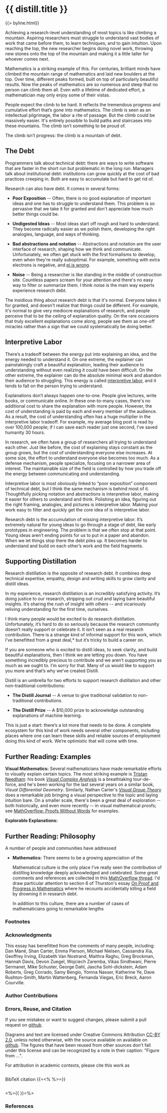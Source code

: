 <script src="assets/d3.min.js"></script>
<script src="assets/distill-hover-box.js"></script>

<style>
d-fn {
  display: none;
}
sup, sub {
  vertical-align: baseline;
  position: relative;
  top: -0.4em;
}
sub {
  top: 0.4em;
}
.post p sup a, .post ul sup a {
  background-image: none;
  text-decoration: none;
  margin-left: 2px;
  margin-right: 4px;
  font-weight: bold;
  font-size: 90%;
  color: #77A;
}
</style>


<h1>{{ distill.title }}</h1>
{{> byline.html}}

Achieving a research-level understanding of most topics is like climbing a mountain. Aspiring researchers must struggle to understand vast bodies of work that came before them, to learn techniques, and to gain intuition. Upon reaching the top, the new researcher begins doing novel work, throwing new stones onto the top of the mountain and making it a little taller for whoever comes next.

Mathematics is a striking example of this. For centuries, brilliant minds have climbed the mountain range of mathematics and laid new boulders at the top. Over time, different peaks formed, built on top of particularly beautiful results. Now the peaks of mathematics are so numerous and steep that no person can climb them all. Even with a lifetime of dedicated effort, a mathematician may only enjoy some of their vistas.

People expect the climb to be hard. It reflects the tremendous progress and cumulative effort that’s gone into mathematics. The climb is seen as an intellectual pilgrimage, the labor a rite of passage. But the climb could be massively easier. It's entirely possible to build paths and staircases into these mountains.<d-fn>That is, really outstanding tutorials, reviews, textbooks, and so on.</d-fn> The climb isn’t something to be proud of.

<!--... Ideas could be tens, perhaps hundreds, of times easier to understand. The climb isn’t something to be proud of.-->

The climb isn’t progress: the climb is a mountain of debt.




The Debt
--------

Programmers talk about technical debt: there are ways to write software that are faster in the short run but problematic in the long run. Managers talk about institutional debt: institutions can grow quickly at the cost of bad practices creeping in. Both are easy to accumulate but hard to get rid of.

Research can also have debt. It comes in several forms:

* **Poor Exposition** -- Often, there is no good explanation of important ideas and one has to struggle to understand them. This problem is so pervasive that we take it for granted and don't appreciate how much better things could be.

<!--Poor exposition is one of the most visible and pervasive forms of research debt (much like poor documentation in technical debt). Explanations of core ideas don’t exist or are hard to follow. The situation is often so bad that we don’t realize exposition could be much better: we accept rope ladders when we could make elevators.-->

* **Undigested Ideas** -- Most ideas start off rough and hard to understand. They become radically easier as we polish them, developing the right analogies, language, and ways of thinking.


<!--Often ideas start off very rough and hard to understand and become radically easier as we polish them, developing the right analogies, language, visualizations and abstractions. For example, at one point calculus was something that only geniuses could understand, but we now teach it in high school: something changed, and I don’t think it was us.<d-fn>This form of debt seems particularly tragic, because I think people frequently have a much more digested version of the idea in their heads. Unfortunately, they don't communicate it except in personal conversations because it is often hard to communicate and fragile. (An additional challenge is that people often have intuitions they know aren’t 100% right, even though they are useful.) The result is that everyone needs to repolish the ideas for themselves, and the ideas aren’t progressively refined.</d-fn>-->

* **Bad abstractions and notation** -- Abstractions and notation are the user interface of research, shaping how we think and communicate. Unfortunately, we often get stuck with the first formalisms to develop, even when they're really suboptimal.  For example, something with extra electrons is negative, and [pi is wrong](http://tauday.com/).

<!--* **Bad abstractions and notation** -- Abstractions and notation are the user interface of research. When ideas first develop, formalisms develop with them, for communication and researchers’ own thoughts. These initial formalisms tend to be far from optimal but we often get stuck with them. For example, something with extra electrons negative, and pi is wrong.-->

<!--* **Bad definitions, abstractions, and notation** -- Formalisms like abstractions and notation are the user interface of research. When ideas first develop, formalisms develop with them, for communication and researchers’ own thoughts. These initial formalisms are often far from the best possible ones. Better formalisms arise over time, from general refinement of ideas, deliberate work on the formalism, or opportunities in new media. Unfortunately, poor formalisms are extremely persistent, even once better ones are found.<d-fn>One reason bad formalisms persist is that the switching costs are high, but there’s another, subtler reason. Becoming an expert in a field causes the formalisms to become part of you, in the same way language is. When one sees new formalisms, they often feel worse: you’re not fluent in the new notation, so it feels clunky, and you’ve learned to cope with any shortcomings of your familiar formalism that it fixes. Even genuine, significant improvements may seem minor or unimportant to an expert. Sadly, it’s the novice who faces the brunt of the cost.</d-fn> For example: something with extra electrons is negative, pi is wrong, and topology is better defined in terms of closure.-->

<!--* **Unavailable Tools**  -- Whether you are a student programming for the first time, or an expert trying to reproduce an experiment, being able to easily dive into topics and get your hands dirty is critical. Availability of tools makes it easier to learn because people can test their mental models.<d-fn>Rapid feedback is a documentation all of its own, and quick results are an incredible motivation</d-fn> It also facilitates the reproduction of results and the translation of research into application. Sadly, these tools are often not public, or the public versions are unusable.-->

* **Noise** -- Being a researcher is like standing in the middle of construction site. Countless papers scream for your attention and there's no easy way to filter or summarize them.<d-fn>Because most work is explained poorly, it takes a lot of energy to understand each piece of work. For many papers, I want a simple one sentence explanation of it, but need to fight with it to get that sentence. Because the simplest way to get the attention of interested parties is to get everyone’s attention, we get flooded with work. Because we incentivize people being “prolific,” we get flooded with a lot of work…</d-fn> I think noise is the main way experts experience research debt.


<!--* **Noise** -- If becoming a researcher is like climbing a mountain, being a researcher is often like standing in the middle of construction site: loud. When hundreds of papers are published each day, with no easy way to filter or summarize them, the energy needed to keep up with a field is too high.<d-fn>Because most work is explained poorly, it takes a lot of energy to understand each piece of work. For many papers, I want a simple one sentence explanation of it, but need to fight with it to get that sentence. Because the simplest way to get the attention of interested parties is to get everyone’s attention, we get flooded with work. Because we incentivize people being “prolific,” we get flooded with a lot of work…</d-fn> I think noise is the main way experts experience research debt.-->

The insidious thing about research debt is that it's normal. Everyone takes it for granted, and doesn't realize that things could be different. For example, it's normal to give very mediocre explanations of research, and people perceive that to be the ceiling of explanation quality. On the rare occasions that truly excellent explanations come along, people see them as one-off miracles rather than a sign that we could systematically be doing better.



<!--These problems arise from trading short term gains for long term costs, much like technical debt. However, research debt is different in two important ways. Firstly, it’s hard to see because it so incredibly pervasive. Secondly, the cost of the debt primarily falls on other people, especially newcomers, in the form of interpretive labor. -->


Interpretive Labor
------------------

There’s a tradeoff between the energy put into explaining an idea, and the energy needed to understand it. On one extreme, the explainer can painstakingly craft a beautiful explanation, leading their audience to understanding without even realizing it could have been difficult. On the other extreme, the explainer can do the absolute minimal work and abandon their audience to struggling. This energy is called [interpretive labor](https://acesounderglass.com/2015/06/09/interpretive-labor/), and it tends to fall on the person trying to understand.

Explanations don’t always happen one-to-one. People give lectures, write books, or communicate online. In these one-to-many cases, there's no additional cost to share the explanation with more people. However, the cost of understanding is paid by each and every member of the audience. As a result, the cost of understanding often has a huge multiplier in the interpretive labor tradeoff.<d-fn>More formally, if N people are trying to understand each other, it takes each one O(1) effort to write an explanation of their ideas but O(N) effort to understand each of the other N-1 people's ideas. The result is that energy cost looks like O(a + bN) where a and b are coefficients for the trade off between energy on the explanation side and energy on the understanding side. That is a is the energy spent on explaining and b is the corresponding effort needed to understand.</d-fn>  For example, my average blog post is read by over 100,000 people; if I can save each reader just one second, I’ve saved humanity 30 hours.<d-fn>In some sense, this suggests I should be willing to spend 14 hours to save one second. I don’t go that far, but I do try to keep it in mind.</d-fn>

In research, we often have a group of researchers all trying to understand each other. Just like before, the cost of explaining stays constant as the group grows, but the cost of understanding everyone else increases. At some size, the effort to understand everyone else becomes too much. As a defense mechanism, people specialize, focusing on a narrower area of interest. The maintainable size of the field is controlled by how you trade off the energy between communicating and understanding.

Interpretive labor is most obviously linked to “poor exposition” component of technical debt, but I think the same mechanism is behind most of it. Thoughtfully picking notation and abstractions is interpretive labor, making it easier for others to understand and think. Polishing an idea, figuring out the right framing, analogies, and pictures is interpretive labor. <!--Open sourcing clean code instead of just sketching something in a paper is interpretive labor.--> Making your work easy to filter and quickly get the core idea of is interpretive labor.

<!--Research debt is progressive piling on of interpretive labor. It saves individual researchers’ energy, at the cost of making it harder for the community to understand and build on their work, fragmenting the field.-->

Research debt is the accumulation of missing interpretive labor. It’s extremely natural for young ideas to go through a stage of debt, like early prototypes in engineering. The problem is that we often stop at that point. Young ideas aren’t ending points for us to put in a paper and abandon. When we let things stop there the debt piles up. It becomes harder to understand and build on each other’s work and the field fragments.


Supporting Distillation
-----------------------

Research distillation is the opposite of research debt. It combines deep technical expertise, empathy, design and writing skills to grow clarity and distill ideas.

In my experience, research distillation is an incredibly satisfying activity. It’s doing justice to our research, stripping out crud and laying bare beautiful insights. It’s sharing the rush of insight with others -- and vicariously reliving understanding for the first time, ourselves.

I think many people would be excited to do research distillation. Unfortunately, it’s hard to do so seriously because the research community doesn’t really support or celebrate it. It isn’t seen as a real research contribution. There is a strange kind of informal support for this work, which I’ve benefitted from a great deal,* but it’s tricky to build a career on.

If you are someone who is excited to distill ideas, to seek clarity, and build beautiful explanations, then I think we are letting you down. You have something incredibly precious to contribute and we aren’t supporting you as much as we ought to. I’m sorry for that. Many of us would like to support you more and that’s why we’ve created Distill.

Distill is an umbrella for two efforts to support research distillation and other non-traditional contributions:

* **The Distill Journal** -- A venue to give traditional validation to non-traditional contributions.

* **The Distill Prize** -- A $10,000 prize to acknowledge outstanding explanations of machine learning.




This is just a start: there’s a lot more that needs to be done. A complete ecosystem for this kind of work needs several other components, including places where one can learn these skills and reliable sources of employment doing this kind of work. We’re optimistic that will come with time.


Further Reading: Examples
--------------------------

**Visual Mathematics:** Several mathematicians have made remarkable efforts to visually explain certain topics. The most striking example is [Tristan Needham](https://www.usfca.edu/faculty/tristan-needham): his book [*Visual Complex Analysis*]() is a breathtaking tour-de-force, and he's been working for the last several years on a similar book, *Visual Differential Geometry*. Similarly, Nathan Carter's [*Visual Group Theory*]() does a remarkable job bringing a visual perspective to the topic and laying intuition bare. On a smaller scale, there's been a great deal of exploration -- both historically, and even more recently -- in visual mathematical proofs; see [MathOverflow: Proofs Without Words](http://mathoverflow.net/questions/8846/proofs-without-words) for examples.

**Explorable Explanations:**

Further Reading: Philosophy
----------------------------

A number of people and communities have addressed

* **Mathematics:** There seems to be a growing appreciation of the

  Mathematical culture is the only place I've really seen the contribution of distilling knowledge deeply acknowledged and celebrated. Some great comments and references are collected in this [MathOverflow thread](http://mathoverflow.net/questions/43690/whats-a-mathematician-to-do). I'd draw particular attention to section 6 of Thurston's essay [On Proof and Progress in Mathematics](https://arxiv.org/pdf/math/9404236v1.pdf) where he recounts accidentally killing a field by drowning it in research debt.

  In addition to this culture, there are a number of cases of mathematicians going to remarkable lengths

<!-- <p style="padding-left: 40px;">*Within a couple of years, a dramatic evacuation of the field started to take place...  I was killing the field. <br> <br>
The results I proved ... were documented in a conventional, formidable mathematician’s style...  This created a high entry barrier: I think many graduate students and mathematicians were discouraged that it was hard to learn and understand the proofs of key theorems.*</p> -->




<section class="appendix">

  <h3>Footnotes</h3>

  <d-fn-list></d-fn-list>


  <h3>Acknowledgments</h3>
  <p>This essay has benefitted from the comments of many people, including: Dan Mané, Shan Carter, Emma Pierson, Michael Nielsen, Cassandra Xia, Geoffrey Irving, Elizabeth Van Nostrand, Maithra Raghu, Greg Brockman, Hannah Davis, Devon Zuegel, Wojciech Zaremba, Vikas Sindhwani, Pierre Sermanet, Mike Schuster, George Dahl, Jascha Sohl-dickstein, Adam Roberts, Greg Corrado, Samy Bengio, Yomna Nasser, Katherine Ye, Dave Rushton-Smith, Martin Wattenberg, Fernanda Viegas, Eric Breck,	Aaron Courville. </p>


  <h3>Author Contributions</h3>

  <h3 id="citation">Errors, Reuse, and Citation</h3>
  <p>If you see mistakes or want to suggest changes, please submit a pull request on <a href="{{{distill.github}}}">github</a>.
  <p>Diagrams and text are licensed under Creative Commons Attribution <a href="https://creativecommons.org/licenses/by/2.0/">CC-BY 2.0</a>, unless noted otherwise, with the source available on available on <a href="{{{distill.github}}}">github</a>. The figures that have been reused from other sources don't fall under this license and can be recognized by a note in their caption: "Figure from …".
  <p>For attribution in academic contexts, please cite this work as
  <pre class="citation"></pre>
  <p>BibTeX citation
  {{=<% %>=}}
<pre class="citation"></pre>

  <%={{ }}=%>
  <h3>References</h3>
  <ul class="references">

  </ul>

</section>




<script>
function process_d_fns() {
  var fns = window.document.getElementsByTagName("d-fn");
  fns = Object.keys(fns).map(k => fns[k]);
  var fn_content = [];

  // Deal with each footnote.
  fns.forEach((e,n) => {
    n = (n+1)+"";
    fn_content.push(e.innerHTML);
    var key = "fn-"+n;
    DistillHoverBox.contentMap[key] = e.innerHTML;
    var sup = window.document.createElement("sup");
    //sup.innerHTML = "<a href=\"#fn-"+n+"\" id=\"fn-ref-"+n+"\" >"+n+"</a>";
    sup.innerHTML = "<a id=\"fn-ref-"+n+"\" style=\"cursor:pointer\">"+n+"</a>";
    e.parentNode.replaceChild(sup, e);
    DistillHoverBox.bind("#fn-ref-"+n, key)
  });

  // Render footnotes at bottom
  var fn_list = window.document.getElementsByTagName("d-fn-list")[0];
  var ol = window.document.createElement("ol");
  fn_list.parentNode.replaceChild(ol, fn_list);
  fn_content.forEach((content, n) => {
    var li = window.document.createElement("li");
    li.innerHTML = "<a id=\"fn-"+(n+1)+"\"></a>" + content;
    ol.appendChild(li);
    ol.appendChild(window.document.createElement("br"));
  });

}

process_d_fns();
</script>
